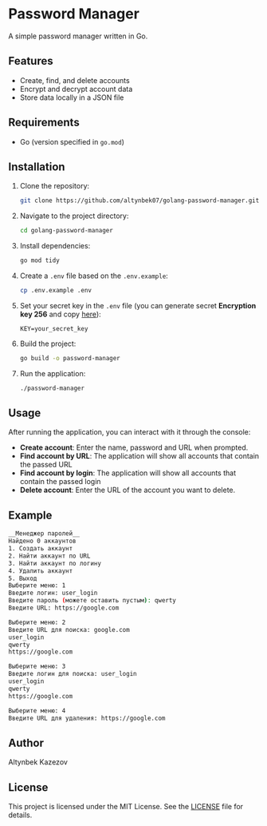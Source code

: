 # Password Manager

A simple password manager written in Go.

## Features

- Create, find, and delete accounts
- Encrypt and decrypt account data
- Store data locally in a JSON file

## Requirements
- Go (version specified in `go.mod`)

## Installation

1. Clone the repository:
    ```sh
    git clone https://github.com/altynbek07/golang-password-manager.git
    ```

2. Navigate to the project directory:
   ```sh
   cd golang-password-manager
   ```

3. Install dependencies:
    ```sh
    go mod tidy
    ```

4. Create a `.env` file based on the `.env.example`:
    ```sh
    cp .env.example .env
    ```

5. Set your secret key in the `.env` file (you can generate secret **Encryption key 256** and copy [here](https://acte.ltd/utils/randomkeygen)):
    ```env
    KEY=your_secret_key
    ```

6. Build the project:
   ```sh
   go build -o password-manager
   ```

7. Run the application:
   ```sh
   ./password-manager
   ```

## Usage

After running the application, you can interact with it through the console:

- **Create account**:
  Enter the name, password and URL when prompted.
- **Find account by URL**:
  The application will show all accounts that contain the passed URL
- **Find account by login**:
  The application will show all accounts that contain the passed login
- **Delete account**:
  Enter the URL of the account you want to delete.

## Example

```bash
__Менеджер паролей__
Найдено 0 аккаунтов
1. Создать аккаунт
2. Найти аккаунт по URL
3. Найти аккаунт по логину
4. Удалить аккаунт
5. Выход
Выберите меню: 1
Введите логин: user_login
Введите пароль (можете оставить пустым): qwerty
Введите URL: https://google.com

Выберите меню: 2
Введите URL для поиска: google.com
user_login
qwerty
https://google.com

Выберите меню: 3
Введите логин для поиска: user_login
user_login
qwerty
https://google.com

Выберите меню: 4
Введите URL для удаления: https://google.com
```

## Author
Altynbek Kazezov

## License
This project is licensed under the MIT License. See the [LICENSE](LICENSE) file for details.